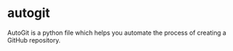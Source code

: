 # autogit
AutoGit is a python file which helps you automate the process of creating a GitHub repository.

